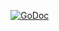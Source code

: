 [![GoDoc](https://godoc.org/github.com/matttproud/go-quake/wad?status.svg)](https://godoc.org/github.com/matttproud/go-quake/wad)
